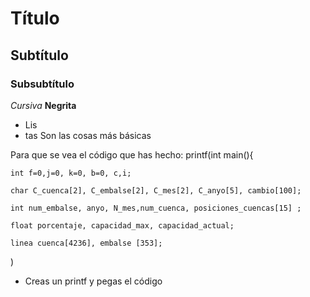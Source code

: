 # Título
## Subtítulo
### Subsubtítulo
*Cursiva*
**Negrita**
- Lis
- tas
Son las cosas más básicas

Para que se vea el código que has hecho: 
printf(int main(){
	
	int f=0,j=0, k=0, b=0, c,i;
	
	char C_cuenca[2], C_embalse[2], C_mes[2], C_anyo[5], cambio[100];

	int num_embalse, anyo, N_mes,num_cuenca, posiciones_cuencas[15] ;

	float porcentaje, capacidad_max, capacidad_actual;

	linea cuenca[4236], embalse [353];
 )
- Creas un printf y pegas el código
